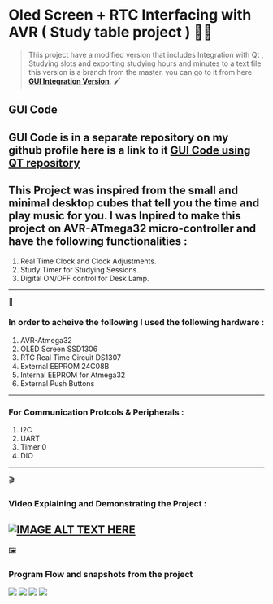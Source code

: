 # Oled Screen + RTC Interfacing with AVR ( Study table project ) :man_technologist:	


>This project have a modified version that includes Integration with Qt , Studying slots and exporting studying hours and minutes to a text file this version is a branch from the master.
> you can go to it from here  **[GUI Integration Version](https://github.com/MonerMo/Oled-Screen-RTC-Interfacing-with-AVR/tree/MasterVersion%2BGUI_Integration)**. :paintbrush:

## GUI Code
GUI Code is in a separate repository on my github profile here is a link to it **[GUI Code using QT repository](https://github.com/MonerMo/QT-GUI-Interface-for-OLED-Screen-RTC-Interfacing-Project)** 
---
## This Project was inspired from the small and minimal desktop cubes that tell you the time and play music for you. I was Inpired to make this project on AVR-ATmega32 micro-controller and have the following functionalities :
1) Real Time Clock and Clock Adjustments.
2) Study Timer for Studying Sessions.
3) Digital ON/OFF control for Desk Lamp.
---
:electric_plug:	
### In order to acheive the following I used the following hardware : 
1) AVR-Atmega32
2) OLED Screen SSD1306
3) RTC Real Time Circuit DS1307
4) External EEPROM 24C08B
5) Internal EEPROM for Atmega32
6) External Push Buttons
---

### For Communication Protcols & Peripherals :
1) I2C
2) UART
3) Timer 0
4) DIO
---
:clapper:	
### Video Explaining and Demonstrating the Project :
[![IMAGE ALT TEXT HERE](https://i.imgur.com/HlM1la5.png)](https://youtu.be/L5WNNWhqh4I)
---
:framed_picture:	
### Program Flow and snapshots from the project
![](https://i.imgur.com/kPAFVg3.png)
![](https://i.imgur.com/HlM1la5.png)
![](https://i.imgur.com/JlLzfgl.png)
![](https://i.imgur.com/kVWSlAo.png)

